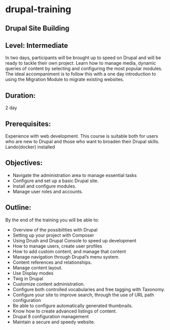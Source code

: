 # drupal-training

## Drupal Site Building

## Level: Intermediate

In two days, participants will be brought up to speed on Drupal and will be ready to tackle their own project. Learn how to manage media, dynamic queries of content by selecting and configuring the most popular modules.
The ideal accompaniment is to follow this with a one day introduction to using the Migration Module to migrate existing websites.

## Duration:

2 day

## Prerequisites:

Experience with web development. This course is suitable both for users who are new to Drupal and those who want to broaden their Drupal skills.
Lando(docker) installed

## Objectives:

- Navigate the administration area to manage essential tasks
- Configure and set up a basic Drupal site.
- Install and configure modules.
- Manage user roles and accounts.

## Outline:

By the end of the training you will be able to:

- Overview of the possibilities with Drupal
- Setting up your project with Composer
- Using Drush and Drupal Console to speed up development
- How to manage users, create user profiles
- How to add custom content, and manage that content
- Manage navigation through Drupalʼs menu system.
- Content references and relationships.
- Manage content layout.
- Use Display modes
- Twig in Drupal
- Customize content administration.
- Configure both controlled vocabularies and free tagging with Taxonomy.
- Configure your site to improve search, through the use of URL path configuration
- Be able to configure automatically generated thumbnails.
- Know how to create advanced listings of content.
- Drupal 8 configuration management
- Maintain a secure and speedy website.

